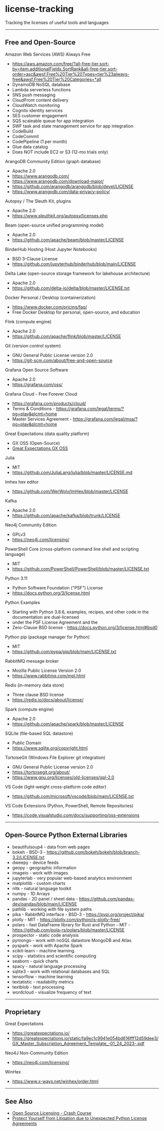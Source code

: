 # license-tracking
Tracking the licenses of useful tools and languages

-----

## Free and Open-Source

Amazon Web Services (AWS) Always Free

- https://aws.amazon.com/free/?all-free-tier.sort-by=item.additionalFields.SortRank&all-free-tier.sort-order=asc&awsf.Free%20Tier%20Types=tier%23always-free&awsf.Free%20Tier%20Categories=*all
- DynamoDB NoSQL database
- Lambda serverless functions
- SNS push messaging
- CloudFront content delivery
- CloudWatch monitoring
- Cognito identity services
- SES customer engagement
- SQS scaleable queue for app integration
- SWF task and state management service for app integration
- CodeBuild
- CodeCommit
- CodePipeline (1 per month)
- Glue data catalog
- Does NOT include EC2 or S3 (12-mo trials only)

ArangoDB Community Edition (graph database)

- Apache 2.0
- https://www.arangodb.com/
- https://www.arangodb.com/download-major/
- https://github.com/arangodb/arangodb/blob/devel/LICENSE
- https://www.arangodb.com/data-privacy-policy/

Autopsy / The Sleuth Kit, plugins

- Apache 2.0
- https://www.sleuthkit.org/autopsy/licenses.php

Beam (open-source unified programming model)

- Apache 2.0
- https://github.com/apache/beam/blob/master/LICENSE

BinderHub Hosting (Host Jupyter Notebooks)

- BSD 3-Clause License
- https://github.com/jupyterhub/binderhub/blob/main/LICENSE

Delta Lake (open-source storage framework for lakehouse architecture)

- Apache 2.0
- https://github.com/delta-io/delta/blob/master/LICENSE.txt

Docker Personal / Desktop (containerization)

- https://www.docker.com/pricing/faq/
- Free Docker Desktop for personal, open-source, and education

Flink (compute engine)

- Apache 2.0
- https://github.com/apache/flink/blob/master/LICENSE

Git (version control system)

 - GNU General Public License version 2.0
 - https://git-scm.com/about/free-and-open-source

Grafana Open Source Software

- Apache 2.0
- https://grafana.com/oss/

Grafana Cloud - Free Forever Cloud

- https://grafana.com/products/cloud/
- Terms & Conditions - https://grafana.com/legal/terms/?pg=play&plcmt=home
- Master Services Agreement - https://grafana.com/legal/msa/?pg=play&plcmt=home

Great Expectations (data quality platform)

- GX OSS (Open-Source)
- [Great Expectations GX OSS](https://greatexpectations.io/gx-oss)
 
Julia 

 - MIT
 - https://github.com/JuliaLang/julia/blob/master/LICENSE.md
 
Imhex hex editor
 
 - https://github.com/WerWolv/ImHex/blob/master/LICENSE

Kafka

- Apache 2.0
- https://github.com/apache/kafka/blob/trunk/LICENSE
 
Neo4j Community Edition

- GPLv3
- https://neo4j.com/licensing/

PowerShell Core (cross-platform command line shell and scripting language)

- MIT
- https://github.com/PowerShell/PowerShell/blob/master/LICENSE.txt

Python 3.11

- Python Software Foundation ("PSF") License
- https://docs.python.org/3/license.html

Python Examples

- Starting with Python 3.8.6, examples, recipes, and other code in the documentation are dual-licensed
- under the PSF License Agreement and the 
- Zero-Clause BSD license - https://docs.python.org/3/license.html#bsd0

Python pip (package manager for Python)

- MIT
- https://github.com/pypa/pip/blob/main/LICENSE.txt

RabbitMQ message broker

- Mozilla Public License Version 2.0
- https://www.rabbitmq.com/mpl.html

Redis (in-memory data store)

- Three clause BSD license
- https://redis.io/docs/about/license/

Spark (compute engine)

- Apache 2.0
- https://github.com/apache/spark/blob/master/LICENSE

SQLite (file-based SQL datastore)

- Public Domain
- https://www.sqlite.org/copyright.html

TortoiseGit (Windows File Explorer git integration)

 - GNU General Public License version 2.0
 - https://tortoisegit.org/about/ 
 - https://www.gnu.org/licenses/old-licenses/gpl-2.0

VS Code (light-weight cross-platform code editor)

- https://github.com/microsoft/vscode/blob/main/LICENSE.txt

VS Code Extensions (Python, PowerShell, Remote Repositories) 

- https://code.visualstudio.com/docs/supporting/oss-extensions

-----

## Open-Source Python External Libraries

-	beautifulsoup4 - data from web pages
- bokeh - BSD-3 - https://github.com/bokeh/bokeh/blob/branch-3.2/LICENSE.txt
-	dweepy - device feeds
-	geopy - geographic information
-	imageio - work with images
-	jupyterlab - very popular web-based analytics environment
-	matplotlib - custom charts
-	nltk - natural language toolkit
-	numpy - 1D Arrays
-	pandas - 2D panel / sheet data - https://github.com/pandas-dev/pandas/blob/main/LICENSE
-	pathlib - working with file system paths
- pika - RabbitMQ interface - BSD-3 - https://pypi.org/project/pika/
- plotly - MIT - https://plotly.com/python/is-plotly-free/
- polars - fast DataFrame library for Rust and Python - MIT - https://github.com/pola-rs/polars/blob/master/LICENSE
-	prospector - static code analysis
-	pymongo - work with noSQL datastore MongoDB and Atlas
-	pyspark - work with Apache Spark
-	scikit-learn - machine learning.
-	scipy - statistics and scientific computing
-	seaborn - quick charts
-	spacy - natural language processing
-	sqlite3 - work with relational databases and SQL
-	tensorflow - machine learning
-	textatistic - readability metrics
-	textblob - text processing
-	wordcloud - visualize frequency of text

-----

## Proprietary

Great Expectations 

- https://greatexpectations.io/
- https://greatexpectations.io/static/fa9ec1c9941e054bd616fff12d59dee3/GX_Master_Subscription_Agreement_Template_-01_24_2023-.pdf

Neo4J Non-Community Edition

- https://neo4j.com/licensing/

WinHex

- https://www.x-ways.net/winhex/order.html


-----

## See Also

- [Open Source Licensing - Crash Course](https://github.com/readme/guides/open-source-licensing)
- [Protect Yourself from Litigation due to Unexpected Python License Agreements](https://blog.inedo.com/python/python-package-licenses/)
